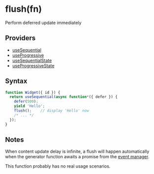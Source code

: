 # flush(fn)

Perform deferred update immediately

## Providers

* [useSequential](useSequential.md)
* [useProgressive](useProgressive.md)
* [useSequentialState](useSequentialState.md)
* [useProgressiveState](useProgressiveState.md)

## Syntax

```js
function Widget({ id }) {
  return useSequential(async function*({ defer }) {
    defer(500);
    yield 'Hello';
    flush();    // display 'Hello' now
    /* ... */
  });
}
```

## Notes

When content update delay is infinite, a flush will happen automatically when the generator function awaits
a promise from the [event manager](./manageEvents.md).

This function probably has no real usage scenarios.
